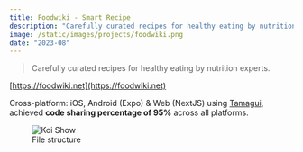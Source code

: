 ```yaml
---
title: Foodwiki - Smart Recipe
description: "Carefully curated recipes for healthy eating by nutrition experts."
image: /static/images/projects/foodwiki.png
date: "2023-08"
---
```


> Carefully curated recipes for healthy eating by nutrition experts.

[https://foodwiki.net](https://foodwiki.net)

Cross-platform: iOS, Android (Expo) & Web (NextJS) using [Tamagui](https://tamagui.dev/), achieved <strong>code sharing percentage of 95%</strong> across all platforms.

<figure>
  <img alt="Koi Show" src="/static/images/projects/foodwiki-repo.png"  class="side-by-side-img">
  <figcaption class="side-by-side-caption">File structure</figcaption>
</figure>
